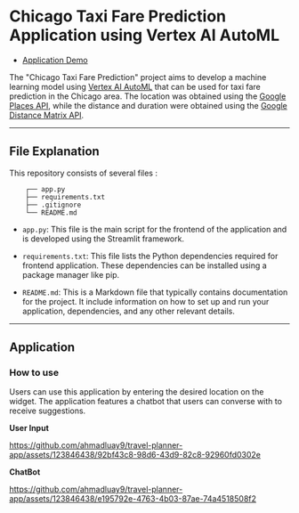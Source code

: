 # Chicago Taxi Fare Prediction Application using Vertex AI AutoML

- [Application Demo]()

The "Chicago Taxi Fare Prediction" project aims to develop a machine learning model using [Vertex AI AutoML](https://cloud.google.com/vertex-ai/docs) that can be used for taxi fare prediction in the Chicago area. The location was obtained using the [Google Places API](https://developers.google.com/maps/documentation/places/web-service), while the distance and duration were obtained using the [Google Distance Matrix API](https://developers.google.com/maps/documentation/distance-matrix).

---

## File Explanation
This repository consists of several files :

```
    ┌── app.py
    ├── requirements.txt
    ├── .gitignore
    └── README.md
```
- `app.py`: This file is the main script for the frontend of the application and is developed using the Streamlit framework.

- `requirements.txt`: This file lists the Python dependencies required for frontend application. These dependencies can be installed using a package manager like pip.

- `README.md`: This is a Markdown file that typically contains documentation for the project. It include information on how to set up and run your application, dependencies, and any other relevant details.

---

## Application

### How to use

Users can use this application by entering the desired location on the widget. The application features a chatbot that users can converse with to receive suggestions.

**User Input**

https://github.com/ahmadluay9/travel-planner-app/assets/123846438/92bf43c8-98d6-43d9-82c8-92960fd0302e

**ChatBot**

https://github.com/ahmadluay9/travel-planner-app/assets/123846438/e195792e-4763-4b03-87ae-74a4518508f2
